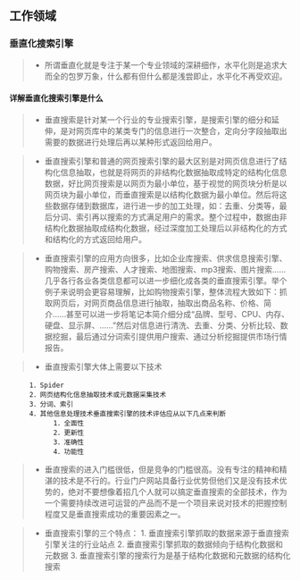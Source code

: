 ## 工作领域

### 垂直化搜索引擎

> * 所谓垂直化就是专注于某一个专业领域的深耕细作，水平化则是追求大而全的包罗万象，什么都有但什么都是浅尝即止，水平化不再受欢迎。

#### 详解垂直化搜索引擎是什么

>  * 垂直搜索是针对某一个行业的专业搜索引擎，是搜索引擎的细分和延伸，是对网页库中的某类专门的信息进行一次整合，定向分字段抽取出需要的数据进行处理后再以某种形式返回给用户。

>  * 垂直搜索引擎和普通的网页搜索引擎的最大区别是对网页信息进行了结构化信息抽取，也就是将网页的非结构化数据抽取成特定的结构化信息数据，好比网页搜索是以网页为最小单位，基于视觉的网页块分析是以网页块为最小单位，而垂直搜索是以结构化数据为最小单位。然后将这些数据存储到数据库，进行进一步的加工处理，如：去重、分类等，最后分词、索引再以搜索的方式满足用户的需求。整个过程中，数据由非结构化数据抽取成结构化数据，经过深度加工处理后以非结构化的方式和结构化的方式返回给用户。

> * 垂直搜索引擎的应用方向很多，比如企业库搜索、供求信息搜索引擎、购物搜索、房产搜索、人才搜索、地图搜索、mp3搜索、图片搜索……几乎各行各业各类信息都可以进一步细化成各类的垂直搜索引擎。举个例子来说明会更容易理解，比如购物搜索引擎，整体流程大致如下：抓取网页后，对网页商品信息进行抽取，抽取出商品名称、价格、简介……甚至可以进一步将笔记本简介细分成“品牌、型号、CPU、内存、硬盘、显示屏、……”然后对信息进行清洗、去重、分类、分析比较、数据挖掘，最后通过分词索引提供用户搜索、通过分析挖掘提供市场行情报告。

> * 垂直搜索引擎大体上需要以下技术
>
         1．Spider
         2．网页结构化信息抽取技术或元数据采集技术
         3．分词、索引
         4．其他信息处理技术垂直搜索引擎的技术评估应从以下几点来判断
               1．全面性
               2．更新性
               3．准确性
               4．功能性

> * 垂直搜索的进入门槛很低，但是竞争的门槛很高。没有专注的精神和精湛的技术是不行的。行业门户网站具备行业优势但他们又是没有技术优势的，绝对不要想像着招几个人就可以搞定垂直搜索的全部技术，作为一个需要持续改进可运营的产品而不是一个项目来说对技术的把握控制程度又是垂直搜索成功的重要因素之一。

> * 垂直搜索引擎的三个特点：
       1. 垂直搜索引擎抓取的数据来源于垂直搜索引擎关注的行业站点
       2. 垂直搜索引擎抓取的数据倾向于结构化数据和元数据
       3. 垂直搜索引擎的搜索行为是基于结构化数据和元数据的结构化搜索
